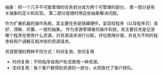 抽象：把一个几乎不可能管理的任务划分成为两个可管理的部分。
第一部分是有关抽象的定义和实现。
第二部分是随时用这些抽象解决问题。

作为扩展机器的操作系统，其主要任务是隐藏硬件，呈现给程序（以及程序员）良好、清晰、优雅、一致的抽象。
作为资源管理者的操作系统，其主要任务是记录哪个程序在使用什么资源，对资源请求进行分配，评估使用价值，并且为不同的程序和用户调解互相冲突的资源请求。

资源管理的两种不同方式：时间复用、空间复用
* 时间复用：不同程序或用户轮流使用一种资源。
* 空间复用：每个客户都得到资源的一部分，从而取代了客户排队。


























